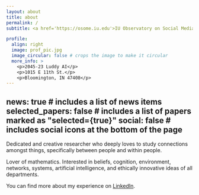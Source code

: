 ```yaml
---
layout: about
title: about
permalink: /
subtitle: <a href='https://osome.iu.edu'>IU Observatory on Social Media</a> Research Assistant

profile:
  align: right
  image: prof_pic.jpg
  image_circular: false # crops the image to make it circular
  more_info: >
    <p>2045-23 Luddy AI</p>
    <p>1015 E 11th St.</p>
    <p>Bloomington, IN 47408</p>
---
```


news: true # includes a list of news items
selected_papers: false # includes a list of papers marked as "selected={true}"
social: false # includes social icons at the bottom of the page
---

Dedicated and creative researcher who deeply loves to study connections amongst things, specifically between people and within people. 

Lover of mathematics. Interested in beliefs, cognition, environment, networks, systems, artificial intelligence, and ethically innovative ideas of all departments.

You can find more about my experience on [LinkedIn](https://www.linkedin.com/in/jenevepilcher/).

